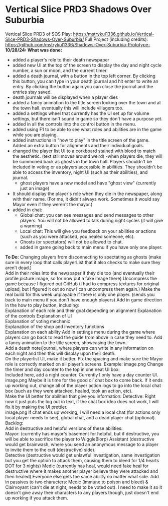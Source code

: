 # Vertical Slice PRD3 Shadows Over Suburbia
 Vertical Slice PRD3 of SOS 
 Play: https://mstrykul1336.github.io/Vertical-Slice-PRD3-Shadows-Over-Suburbia/
 Full Project (including credits): https://github.com/mstrykul1336/Shadows-Over-Suburbia-Prototype-
 **10/28/24:**
 **What was done:**
- added a player's role to their death newspaper 
- added new UI at the top of the screen to display the day and night cycle number, a sun or moon, and the current timer.
- added a death journal, with a button in the top left corner. By clicking this button, you can type in your death journal and hit enter to write an entry. By clicking the button again you can close the journal and the entries stay saved.
- death journals will be displayed when a player dies
- added a fancy animation to the title screen looking over the town and at the town hall. eventually this will include villagers too.
- added a settings wheel that currently has the UI set up for volume settings, but there isn't sound in game so they don't have a purpose yet.
- added in all the controls into the control button in the menu.
- added using F1 to be able to see what roles and abilities are in the game while you are playing.
- added instructions in "how to play" in the title screen of the game. Added an extra button for alignments and their individual goals.
- changed the player list UI to a corkboard stained with blood to match the aesthetic. (text still moves around weird)
-when players die, they will be summoned back as ghosts in the town hall. Players shouldn't be included in voting or as players accessible in abilities. They shouldn't be able to access the inventory, night UI (such as their abilities), and journal.
    -   ghost players have a new model and have "ghost view" (currently just an image)
- It should display the player's role when they die in the newspaper, along with their name. (For me, it didn't always work. Sometimes it would say Mayor even if they weren't the mayor.)
- added in chat:
  - Global chat: you can see messages and send messages to other players. You will not be allowed to talk during night cycles (it will give a warning)
  - Local chat: This will give you feedback on your abilities or actions (such as you were attacked, you healed someone, etc).
  - Ghosts (or spectators) will not be allowed to chat.
  - added in game going back to main menu if you have only one player. 

 **To Do:**
 Changing players from disconnecting to spectating as ghosts (make sure in every loop that calls playerList that it also checks to make sure they aren’t dead.)  
Add in their roles into the newspaper if they die too (and eventually their profile picture image, so for now put a fake image there) 
Uncompress the game because I figured out GitHub (I had to compress textures for original upload, but I figured it out so now I can uncompress them again.) 
Make the real build for this week unplayable if there is only one player. (sends you back to main menu if you don't have enough players) 
Add in game direction in the how to play button, including:  
Explanation of each role and their goal depending on alignment 
Explanation of the controls 
Explanation of UI  
Explanation of voting mechanic  
Explanation of the shop and inventory functions  
Explanation on each ability 
Add in settings menu during the game where players can go back to read the guide from above in case they need to. 
Add a fancy animation to the title screen, showcasing the town.  
Add a death note/journal, where players can write in any information on each night and then this will display upon their death.  
On the playerlist UI, make it better. Fix the spacing and make sure the Mayor role is correctly marked on all player’s screens. Example: 
 image.png
Change the timer and day counter to the top in one neat UI box:  
Included here, add a night counter. Currently I only have a day counter UI.
 image.png
Maybe it is time for the good ol’ chat box to come back. If it ends up working out, change all of the player action logs to go into the local chat box (such as they were attacked, healed, took an action, etc).  
Make the UI better for abilities that give you information: 
Detective: Right now it just puts the log out in text, if the chat box idea does not work, I will fix it by making the UI prettier.  
 image.png
If chat ends up working, I will need a local chat (for actions only local player needs to see), global chat, and a dead player chat (optional).  
Backlog:   
Add in destructive and helpful versions of these abilities:   
Mayor: (currently has mayor's basement for helpful, but if destructive, you will be able to sacrifice the player to WiggleBlorp) 
Assistant (destructive would get brainwash, where you send an anonymous message to a player to invite them to the cult (destructive) side).  
Detective (destructive would get unlawful investigation, same investigation but you get the option to attack them, causing them to bleed for 1/4 hearts DOT for 3 nights) 
Medic (currently has heal, would need fake heal for destructive where it makes another player believe they were attacked and then healed) 
Everyone else gets the same ability no matter what side. 
Add in passives to two characters: Medic (immune to poison and bleed) & Clairvoyant (can't die at night, needs to be voted out). I need to make it so it doesn't give away their characters to any players though, just doesn't end up working if you attack them. 

